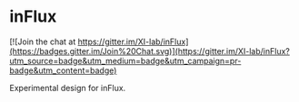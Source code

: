 inFlux
=======

[![Join the chat at https://gitter.im/XI-lab/inFlux](https://badges.gitter.im/Join%20Chat.svg)](https://gitter.im/XI-lab/inFlux?utm_source=badge&utm_medium=badge&utm_campaign=pr-badge&utm_content=badge)

Experimental design for inFlux.
